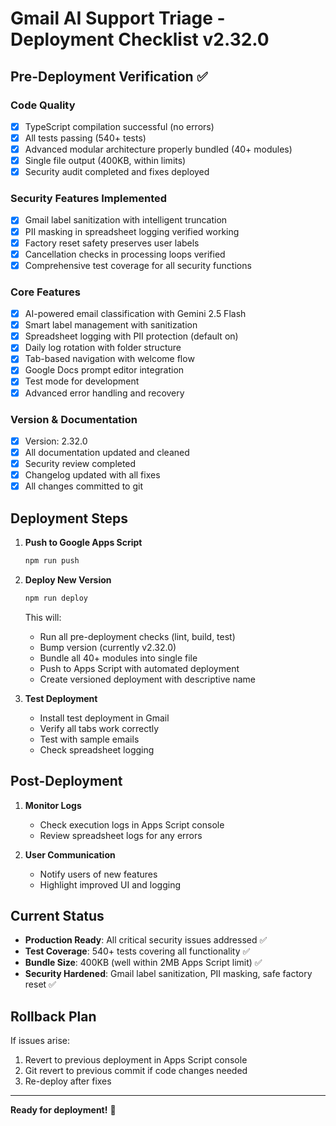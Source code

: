 # Gmail AI Support Triage - Deployment Checklist v2.32.0

## Pre-Deployment Verification ✅

### Code Quality
- [x] TypeScript compilation successful (no errors)
- [x] All tests passing (540+ tests)
- [x] Advanced modular architecture properly bundled (40+ modules)
- [x] Single file output (400KB, within limits)
- [x] Security audit completed and fixes deployed

### Security Features Implemented
- [x] Gmail label sanitization with intelligent truncation
- [x] PII masking in spreadsheet logging verified working
- [x] Factory reset safety preserves user labels
- [x] Cancellation checks in processing loops verified
- [x] Comprehensive test coverage for all security functions

### Core Features
- [x] AI-powered email classification with Gemini 2.5 Flash
- [x] Smart label management with sanitization
- [x] Spreadsheet logging with PII protection (default on)
- [x] Daily log rotation with folder structure
- [x] Tab-based navigation with welcome flow
- [x] Google Docs prompt editor integration
- [x] Test mode for development
- [x] Advanced error handling and recovery

### Version & Documentation
- [x] Version: 2.32.0
- [x] All documentation updated and cleaned
- [x] Security review completed
- [x] Changelog updated with all fixes
- [x] All changes committed to git

## Deployment Steps

1. **Push to Google Apps Script**
   ```bash
   npm run push
   ```

2. **Deploy New Version**
   ```bash
   npm run deploy
   ```
   This will:
   - Run all pre-deployment checks (lint, build, test)
   - Bump version (currently v2.32.0)
   - Bundle all 40+ modules into single file
   - Push to Apps Script with automated deployment
   - Create versioned deployment with descriptive name

3. **Test Deployment**
   - Install test deployment in Gmail
   - Verify all tabs work correctly
   - Test with sample emails
   - Check spreadsheet logging

## Post-Deployment

1. **Monitor Logs**
   - Check execution logs in Apps Script console
   - Review spreadsheet logs for any errors

2. **User Communication**
   - Notify users of new features
   - Highlight improved UI and logging

## Current Status
- **Production Ready**: All critical security issues addressed ✅
- **Test Coverage**: 540+ tests covering all functionality ✅  
- **Bundle Size**: 400KB (well within 2MB Apps Script limit) ✅
- **Security Hardened**: Gmail label sanitization, PII masking, safe factory reset ✅

## Rollback Plan
If issues arise:
1. Revert to previous deployment in Apps Script console
2. Git revert to previous commit if code changes needed
3. Re-deploy after fixes

---

**Ready for deployment!** 🚀